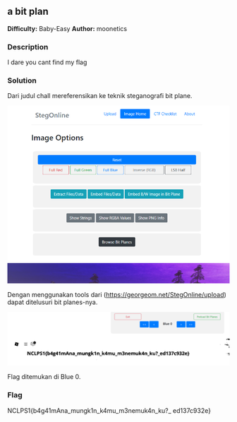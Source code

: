 ## a bit plan
**Difficulty:** Baby-Easy
**Author:** moonetics

### Description
I dare you cant find my flag

### Solution
Dari judul chall mereferensikan ke teknik steganografi bit plane.

![alt text](image.png)

Dengan menggunakan tools dari (https://georgeom.net/StegOnline/upload) dapat ditelusuri bit planes-nya.

![alt text](image-1.png)

Flag ditemukan di Blue 0.

### Flag
NCLPS1{b4g41mAna_mungk1n_k4mu_m3nemuk4n_ku?_ ed137c932e}
